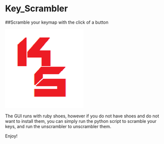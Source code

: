 # Key_Scrambler

##Scramble your keymap with the click of a button

![Alt Icon](https://github.com/BenMiller3/Key_Scrambler/blob/master/icon.png)

The GUI runs with ruby shoes, however if you do not have shoes and do not want to install them, you can simply run the python script to scramble your keys, and run the unscrambler to unscrambler them.

Enjoy!
